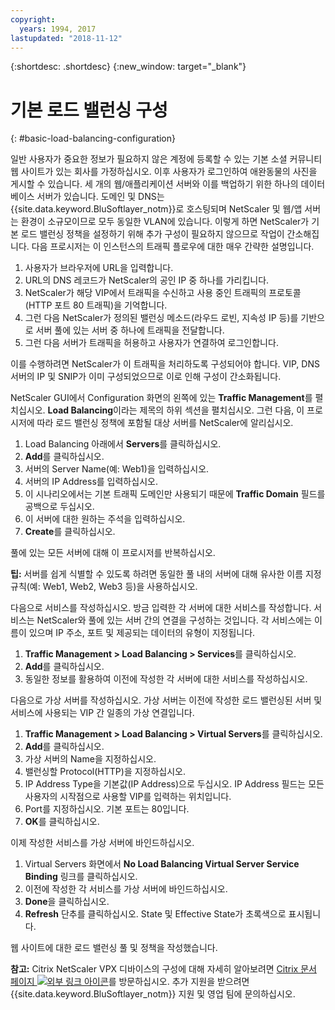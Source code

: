 ```yaml
---
copyright:
  years: 1994, 2017
lastupdated: "2018-11-12"
---
```


{:shortdesc: .shortdesc}
{:new_window: target="_blank"}

# 기본 로드 밸런싱 구성
{: #basic-load-balancing-configuration}

일반 사용자가 중요한 정보가 필요하지 않은 계정에 등록할 수 있는 기본 소셜 커뮤니티 웹 사이트가 있는 회사를 가정하십시오. 이후 사용자가 로그인하여 애완동물의 사진을 게시할 수 있습니다. 세 개의 웹/애플리케이션 서버와 이를 백업하기 위한 하나의 데이터베이스 서버가 있습니다. 도메인 및 DNS는 {{site.data.keyword.BluSoftlayer_notm}}로 호스팅되며 NetScaler 및 웹/앱 서버는 환경이 소규모이므로 모두 동일한 VLAN에 있습니다. 이렇게 하면 NetScaler가 기본 로드 밸런싱 정책을 설정하기 위해 추가 구성이 필요하지 않으므로 작업이 간소해집니다. 다음 프로시저는 이 인스턴스의 트래픽 플로우에 대한 매우 간략한 설명입니다.

1. 사용자가 브라우저에 URL을 입력합니다.
2. URL의 DNS 레코드가 NetScaler의 공인 IP 중 하나를 가리킵니다.
3. NetScaler가 해당 VIP에서 트래픽을 수신하고 사용 중인 트래픽의 프로토콜(HTTP 포트 80 트래픽)을 기억합니다.
4. 그런 다음 NetScaler가 정의된 밸런싱 메소드(라우드 로빈, 지속성 IP 등)를 기반으로 서버 풀에 있는 서버 중 하나에 트래픽을 전달합니다.
5. 그런 다음 서버가 트래픽을 허용하고 사용자가 연결하여 로그인합니다.

이를 수행하려면 NetScaler가 이 트래픽을 처리하도록 구성되어야 합니다. VIP, DNS 서버의 IP 및 SNIP가 이미 구성되었으므로 이로 인해 구성이 간소화됩니다. 

NetScaler GUI에서 Configuration 화면의 왼쪽에 있는 **Traffic Management**를 펼치십시오. **Load Balancing**이라는 제목의 하위 섹션을 펼치십시오. 그런 다음, 이 프로시저에 따라 로드 밸런싱 정책에 포함될 대상 서버를 NetScaler에 알리십시오.

1. Load Balancing 아래에서 **Servers**를 클릭하십시오.
2. **Add**를 클릭하십시오.
3. 서버의 Server Name(예: Web1)을 입력하십시오.
4. 서버의 IP Address를 입력하십시오.
5. 이 시나리오에서는 기본 트래픽 도메인만 사용되기 때문에 **Traffic Domain** 필드를 공백으로 두십시오.
6. 이 서버에 대한 원하는 주석을 입력하십시오.
7. **Create**를 클릭하십시오.

풀에 있는 모든 서버에 대해 이 프로시저를 반복하십시오.  

**팁:** 서버를 쉽게 식별할 수 있도록 하려면 동일한 풀 내의 서버에 대해 유사한 이름 지정 규칙(예: Web1, Web2, Web3 등)을 사용하십시오.

다음으로 서비스를 작성하십시오. 방금 입력한 각 서버에 대한 서비스를 작성합니다. 서비스는 NetScaler와 풀에 있는 서버 간의 연결을 구성하는 것입니다. 각 서비스에는 이름이 있으며 IP 주소, 포트 및 제공되는 데이터의 유형이 지정됩니다.

1. **Traffic Management > Load Balancing > Services**를 클릭하십시오.
2. **Add**를 클릭하십시오.
3. 동일한 정보를 활용하여 이전에 작성한 각 서버에 대한 서비스를 작성하십시오.

다음으로 가상 서버를 작성하십시오. 가상 서버는 이전에 작성한 로드 밸런싱된 서버 및 서비스에 사용되는 VIP 간 일종의 가상 연결입니다.

1. **Traffic Management > Load Balancing > Virtual Servers**를 클릭하십시오.
2. **Add**를 클릭하십시오.
3. 가상 서버의 Name을 지정하십시오.
4. 밸런싱할 Protocol(HTTP)을 지정하십시오.
5. IP Address Type을 기본값(IP Address)으로 두십시오. IP Address 필드는 모든 사용자의 시작점으로 사용할 VIP를 입력하는 위치입니다.
6. Port를 지정하십시오. 기본 포트는 80입니다.
7. **OK**를 클릭하십시오.

이제 작성한 서비스를 가상 서버에 바인드하십시오.

1. Virtual Servers 화면에서 **No Load Balancing Virtual Server Service Binding** 링크를 클릭하십시오.
2. 이전에 작성한 각 서비스를 가상 서버에 바인드하십시오.
3. **Done**을 클릭하십시오.
4. **Refresh** 단추를 클릭하십시오. State 및 Effective State가 초록색으로 표시됩니다.

웹 사이트에 대한 로드 밸런싱 풀 및 정책을 작성했습니다.

**참고:** Citrix NetScaler VPX 디바이스의 구성에 대해 자세히 알아보려면 [Citrix 문서 페이지 ![외부 링크 아이콘](../../icons/launch-glyph.svg "외부 링크 아이콘")](https://docs.citrix.com/en-us/netscaler.html)를 방문하십시오. 추가 지원을 받으려면 {{site.data.keyword.BluSoftlayer_notm}} 지원 및 영업 팀에 문의하십시오.
